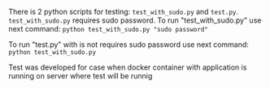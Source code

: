 There is 2 python scripts for testing: ```test_with_sudo.py``` and ```test.py```. ```test_with_sudo.py``` requires sudo password. To run "test_with_sudo.py" use next command:
```python test_with_sudo.py "sudo password"```

To run "test.py" with is not requires sudo password use next command:
```python test_with_sudo.py```

Test was developed for case when docker container with application is running on server where test will be runnig
